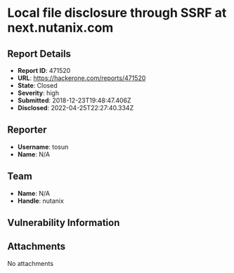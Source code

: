 # Local file disclosure through SSRF at next.nutanix.com

## Report Details
- **Report ID**: 471520
- **URL**: https://hackerone.com/reports/471520
- **State**: Closed
- **Severity**: high
- **Submitted**: 2018-12-23T19:48:47.406Z
- **Disclosed**: 2022-04-25T22:27:40.334Z

## Reporter
- **Username**: tosun
- **Name**: N/A

## Team
- **Name**: N/A
- **Handle**: nutanix

## Vulnerability Information


## Attachments
No attachments
